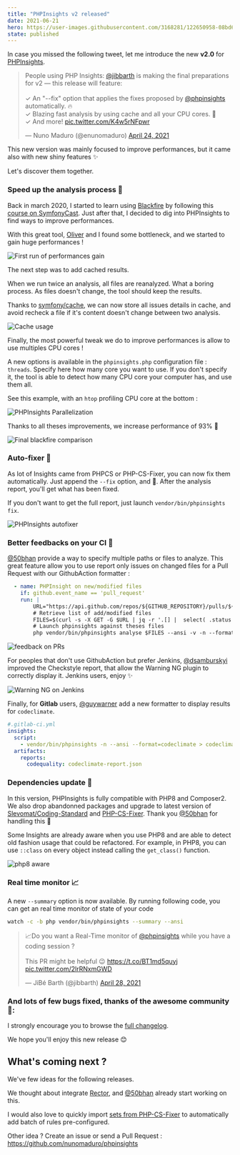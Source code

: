 ```yaml
---
title: "PHPInsights v2 released"
date: 2021-06-21
hero: https://user-images.githubusercontent.com/3168281/122650958-08bd6080-d136-11eb-8e77-04cf8377cb6b.png
state: published
---
```


In case you missed the following tweet, let me introduce the new **v2.0** for [PHPInsights](https://phpinsights.com).

<div data-controller="tweet-embed" data-tweet-embed-id-value="1385995349605724162">
<blockquote><p lang="en" dir="ltr">People using PHP Insights: <a href="https://twitter.com/jibbarth?ref_src=twsrc%5Etfw">@jibbarth</a> is making the final preparations for v2 — this release will feature:<br><br>✓ An &quot;--fix&quot; option that applies the fixes proposed by <a href="https://twitter.com/phpinsights?ref_src=twsrc%5Etfw">@phpinsights</a> automatically. 🔥<br>✓ Blazing fast analysis by using cache and all your CPU cores. 🚀<br>✓ And more! <a href="https://t.co/K4w5rNFpwr">pic.twitter.com/K4w5rNFpwr</a></p>&mdash; Nuno Maduro (@enunomaduro) <a href="https://twitter.com/enunomaduro/status/1385995349605724162?ref_src=twsrc%5Etfw">April 24, 2021</a></blockquote>
</div>

This new version was mainly focused to improve performances, but it came also with new shiny features ✨

Let's discover them together.

### Speed up the analysis process 🚀

Back in march 2020, I started to learn using [Blackfire](https://blackfire.io) by following this [course on SymfonyCast](https://symfonycasts.com/screencast/blackfire).
Just after that, I decided to dig into PHPInsights to find ways to improve performances.

With this great tool, [Oliver](https://twitter.com/OliverNybroe) and I found some bottleneck, and we started to gain huge performances !

![First run of performances gain](https://user-images.githubusercontent.com/3168281/115996462-a89bb980-a5df-11eb-8d88-2caee35c66f7.png)

The next step was to add cached results.

When we run twice an analysis, all files are reanalyzed. What a boring process. As files doesn't change, the tool should keep the results.

Thanks to [symfony/cache](https://symfony.com/doc/current/components/cache.html), we can now store all issues details in cache, and avoid recheck a file if it's content doesn't change between two analysis.

![Cache usage](https://user-images.githubusercontent.com/3168281/81601081-ca9a2d00-93ca-11ea-9985-99980e2ad8d5.gif)

Finally, the most powerful tweak we do to improve performances is allow to use multiples CPU cores !

A new options is available in the  `phpinsights.php` configuration file : `threads`. Specify here how many core you want to use.
If you don't specify it, the tool is able to detect how many CPU core your computer has, and use them all.

See this example, with an `htop` profiling CPU core at the bottom :

![PHPInsights Parallelization](https://user-images.githubusercontent.com/3168281/115996108-47271b00-a5de-11eb-972b-ae6bc57681c6.gif)

Thanks to all theses improvements, we increase performance of 93% 🚀

![Final blackfire comparison](https://user-images.githubusercontent.com/3168281/115996469-adf90400-a5df-11eb-9221-a5b6c08475f9.png)

### Auto-fixer 🌟

As lot of Insights came from PHPCS or PHP-CS-Fixer, you can now fix them automatically.
Just append the  `--fix`  option, and 🎉. After the analysis report, you'll get what has been fixed.

If you don't want to get the full report, just launch `vendor/bin/phpinsights fix`.

![PHPInsights autofixer](https://user-images.githubusercontent.com/3168281/115998397-4e065b80-a5e7-11eb-9afd-c8fd3ac49d6f.gif)

### Better feedbacks on your CI 🤖

[@50bhan](https://twitter.com/50bhan) provide a way to specify multiple paths or files to analyze. This great feature allow you to use report only issues on changed files for a Pull Request with our GithubAction formatter :

```yaml
  - name: PHPInsight on new/modified files
    if: github.event_name == 'pull_request'
    run: |
        URL="https://api.github.com/repos/${GITHUB_REPOSITORY}/pulls/${{ github.event.pull_request.number }}/files"
        # Retrieve list of add/modified files
        FILES=$(curl -s -X GET -G $URL | jq -r '.[] |  select( .status == "added" or .status == "modified") | select(.filename|endswith(".php")) | .filename')
        # Launch phpinsights against theses files
        php vendor/bin/phpinsights analyse $FILES --ansi -v -n --format=github-action
```

![feedback on PRs](https://user-images.githubusercontent.com/3168281/115997313-f6fe8780-a5e2-11eb-9fc5-7e933339c6c7.png)


For peoples that don't use GithubAction but prefer Jenkins, [@dsamburskyi](https://github.com/dsamburskyi) improved the Checkstyle report, that allow the Warning NG plugin to correctly display it. Jenkins users, enjoy ✨

![Warning NG on Jenkins](https://user-images.githubusercontent.com/25210529/110533067-975c2380-80eb-11eb-8caf-bac106000d73.png)


Finally, for **Gitlab** users, [@guywarner](https://twitter.com/guywarner801) add a new formatter to display results for `codeclimate`.

```yaml
#.gitlab-ci.yml
insights:
  script:
    - vendor/bin/phpinsights -n --ansi --format=codeclimate > codeclimate-report.json
  artifacts:
    reports:
      codequality: codeclimate-report.json
```

### Dependencies update 🔧

In this version, PHPInsights is fully compatible with PHP8 and Composer2. We also drop abandonned packages and upgrade to latest version of [Slevomat/Coding-Standard](https://github.com/slevomat/coding-standard) and [PHP-CS-Fixer](https://cs.symfony.com/). Thank you [@50bhan](https://twitter.com/50bhan) for handling this 💪

Some Insights are already aware when you use PHP8 and are able to detect old fashion usage that could be refactored.
For example, in PHP8, you can use `::class` on every object instead calling the `get_class()` function.

![php8 aware](https://user-images.githubusercontent.com/3168281/115997977-68d7d080-a5e5-11eb-9f16-80bc9b9d4942.png)

### Real time monitor 📈

A new `--summary` option is now available. By running following code, you can get an real time monitor of state of your code
```bash
watch -c -b php vendor/bin/phpinsights --summary --ansi
```

<div data-controller="tweet-embed" data-tweet-embed-id-value="1387496703012507650">
<blockquote><p lang="en" dir="ltr">📈Do you want a Real-Time monitor of <a href="https://twitter.com/phpinsights?ref_src=twsrc%5Etfw">@phpinsights</a> while you have a coding session ? <br><br>This PR might be helpful 😉 <a href="https://t.co/BT1md5quyj">https://t.co/BT1md5quyj</a> <a href="https://t.co/2lrRNxmGWD">pic.twitter.com/2lrRNxmGWD</a></p>&mdash; JiBé Barth (@jibbarth) <a href="https://twitter.com/jibbarth/status/1387496703012507650?ref_src=twsrc%5Etfw">April 28, 2021</a></blockquote></div>

### And lots of few bugs fixed, thanks of the awesome community 🙌:

I strongly encourage you to browse the [full changelog](https://github.com/nunomaduro/phpinsights/blob/master/CHANGELOG.md#v200).

We hope you'll enjoy this new release 😊


## What's coming next ?

We've few ideas for the following releases.

We thought about integrate [Rector](https://getrector.org/), and [@50bhan](https://twitter.com/50bhan) already start working on this.

I would also love to quickly import [sets from PHP-CS-Fixer](https://github.com/FriendsOfPHP/PHP-CS-Fixer/blob/3.0/doc/ruleSets/index.rst#list-of-available-rule-sets) to automatically add batch of rules pre-configured.

Other idea ? Create an issue or send a Pull Request : https://github.com/nunomaduro/phpinsights
